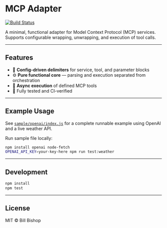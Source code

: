 # MCP Adapter

[![Build Status](https://github.com/bill-bishop/mcp-adapter/actions/workflows/build.yml/badge.svg)](https://github.com/bill-bishop/mcp-adapter/actions/workflows/build.yml)

A minimal, functional adapter for Model Context Protocol (MCP) services.  
Supports configurable wrapping, unwrapping, and execution of tool calls.

---

## Features

- 🧱 **Config-driven delimiters** for service, tool, and parameter blocks  
- ⚙️ **Pure functional core** — parsing and execution separated from orchestration  
- 🚀 **Async execution** of defined MCP tools  
- 🧪 Fully tested and CI-verified

---

## Example Usage

See [`sample/openai/index.js`](./sample/openai/index.ts) for a complete runnable example using OpenAI and a live weather API.

Run sample file locally:

```bash
npm install openai node-fetch
OPENAI_API_KEY=your-key-here npm run test:weather
```

---

## Development

```bash
npm install
npm test
```

---

## License
MIT © Bill Bishop